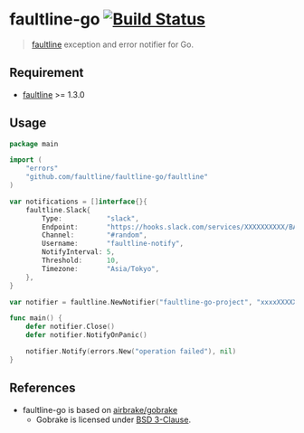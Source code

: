 # faultline-go [![Build Status](https://travis-ci.org/faultline/faultline-go.svg?branch=master)](https://travis-ci.org/faultline/faultline-go)

> [faultline](https://github.com/faultline/faultline) exception and error notifier for Go.

## Requirement

- [faultline](https://github.com/faultline/faultline) >= 1.3.0

## Usage

``` go
package main

import (
	"errors"
	"github.com/faultline/faultline-go/faultline"
)

var notifications = []interface{}{
	faultline.Slack{
		Type:           "slack",
		Endpoint:       "https://hooks.slack.com/services/XXXXXXXXXX/BAC0D0N69/NacHbWgIfklAHH7XBEItGNcs",
		Channel:        "#random",
		Username:       "faultline-notify",
		NotifyInterval: 5,
		Threshold:      10,
		Timezone:       "Asia/Tokyo",
	},
}

var notifier = faultline.NewNotifier("faultline-go-project", "xxxxXXXXXxXxXXxxXXXXXXXxxxxXXXXXX", "https://xxxxxxxxx.execute-api.ap-northeast-1.amazonaws.com/v0", notifications)

func main() {
	defer notifier.Close()
	defer notifier.NotifyOnPanic()

	notifier.Notify(errors.New("operation failed"), nil)
}
```

## References

- faultline-go is based on [airbrake/gobrake](https://github.com/airbrake/gobrake)
    - Gobrake is licensed under [BSD 3-Clause](https://github.com/airbrake/gobrake/LICENSE).
